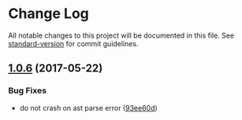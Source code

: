 # Change Log

All notable changes to this project will be documented in this file. See [standard-version](https://github.com/conventional-changelog/standard-version) for commit guidelines.

<a name="1.0.6"></a>
## [1.0.6](https://github.com/medikoo/movejs/compare/v1.0.5...v1.0.6) (2017-05-22)


### Bug Fixes

* do not crash on ast parse error ([93ee60d](https://github.com/medikoo/movejs/commit/93ee60d))
